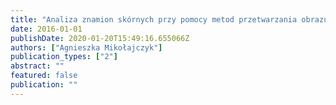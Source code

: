 ```yaml
---
title: "Analiza znamion skórnych przy pomocy metod przetwarzania obrazu i algorytmów inteligencji obliczeniowej"
date: 2016-01-01
publishDate: 2020-01-20T15:49:16.655066Z
authors: ["Agnieszka Mikołajczyk"]
publication_types: ["2"]
abstract: ""
featured: false
publication: ""
---
```


